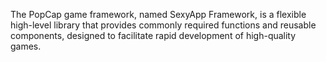 The PopCap game framework, named SexyApp Framework, is a flexible high-level library that provides commonly required functions and reusable components, designed to facilitate rapid development of high-quality games.
